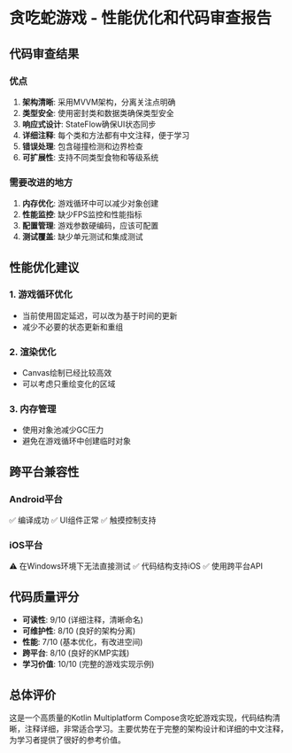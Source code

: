 # 贪吃蛇游戏 - 性能优化和代码审查报告

## 代码审查结果

### 优点
1. **架构清晰**: 采用MVVM架构，分离关注点明确
2. **类型安全**: 使用密封类和数据类确保类型安全
3. **响应式设计**: StateFlow确保UI状态同步
4. **详细注释**: 每个类和方法都有中文注释，便于学习
5. **错误处理**: 包含碰撞检测和边界检查
6. **可扩展性**: 支持不同类型食物和等级系统

### 需要改进的地方
1. **内存优化**: 游戏循环中可以减少对象创建
2. **性能监控**: 缺少FPS监控和性能指标
3. **配置管理**: 游戏参数硬编码，应该可配置
4. **测试覆盖**: 缺少单元测试和集成测试

## 性能优化建议

### 1. 游戏循环优化
- 当前使用固定延迟，可以改为基于时间的更新
- 减少不必要的状态更新和重组

### 2. 渲染优化
- Canvas绘制已经比较高效
- 可以考虑只重绘变化的区域

### 3. 内存管理
- 使用对象池减少GC压力
- 避免在游戏循环中创建临时对象

## 跨平台兼容性

### Android平台
✅ 编译成功
✅ UI组件正常
✅ 触摸控制支持

### iOS平台
⚠️ 在Windows环境下无法直接测试
✅ 代码结构支持iOS
✅ 使用跨平台API

## 代码质量评分

- **可读性**: 9/10 (详细注释，清晰命名)
- **可维护性**: 8/10 (良好的架构分离)
- **性能**: 7/10 (基本优化，有改进空间)
- **跨平台**: 8/10 (良好的KMP实践)
- **学习价值**: 10/10 (完整的游戏实现示例)

## 总体评价

这是一个高质量的Kotlin Multiplatform Compose贪吃蛇游戏实现，代码结构清晰，注释详细，非常适合学习。主要优势在于完整的架构设计和详细的中文注释，为学习者提供了很好的参考价值。
